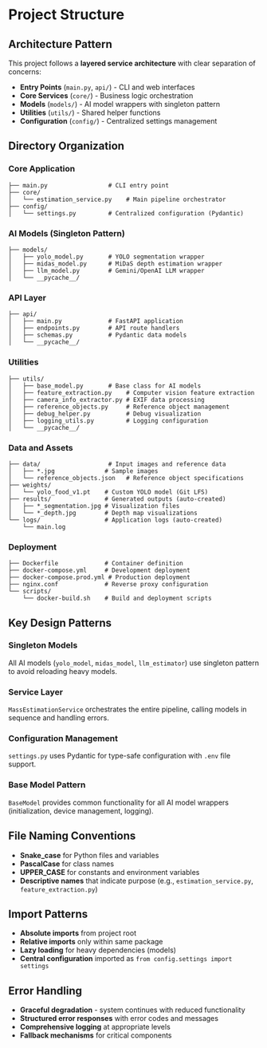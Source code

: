 # Project Structure

## Architecture Pattern

This project follows a **layered service architecture** with clear separation of concerns:

- **Entry Points** (`main.py`, `api/`) - CLI and web interfaces
- **Core Services** (`core/`) - Business logic orchestration
- **Models** (`models/`) - AI model wrappers with singleton pattern
- **Utilities** (`utils/`) - Shared helper functions
- **Configuration** (`config/`) - Centralized settings management

## Directory Organization

### Core Application
```
├── main.py                 # CLI entry point
├── core/
│   └── estimation_service.py    # Main pipeline orchestrator
├── config/
│   └── settings.py         # Centralized configuration (Pydantic)
```

### AI Models (Singleton Pattern)
```
├── models/
│   ├── yolo_model.py       # YOLO segmentation wrapper
│   ├── midas_model.py      # MiDaS depth estimation wrapper
│   ├── llm_model.py        # Gemini/OpenAI LLM wrapper
│   └── __pycache__/
```

### API Layer
```
├── api/
│   ├── main.py             # FastAPI application
│   ├── endpoints.py        # API route handlers
│   ├── schemas.py          # Pydantic data models
│   └── __pycache__/
```

### Utilities
```
├── utils/
│   ├── base_model.py       # Base class for AI models
│   ├── feature_extraction.py    # Computer vision feature extraction
│   ├── camera_info_extractor.py # EXIF data processing
│   ├── reference_objects.py     # Reference object management
│   ├── debug_helper.py          # Debug visualization
│   ├── logging_utils.py         # Logging configuration
│   └── __pycache__/
```

### Data and Assets
```
├── data/                   # Input images and reference data
│   ├── *.jpg              # Sample images
│   └── reference_objects.json   # Reference object specifications
├── weights/
│   └── yolo_food_v1.pt    # Custom YOLO model (Git LFS)
├── results/               # Generated outputs (auto-created)
│   ├── *_segmentation.jpg # Visualization files
│   └── *_depth.jpg        # Depth map visualizations
└── logs/                  # Application logs (auto-created)
    └── main.log
```

### Deployment
```
├── Dockerfile             # Container definition
├── docker-compose.yml     # Development deployment
├── docker-compose.prod.yml # Production deployment
├── nginx.conf             # Reverse proxy configuration
└── scripts/
    └── docker-build.sh    # Build and deployment scripts
```

## Key Design Patterns

### Singleton Models
All AI models (`yolo_model`, `midas_model`, `llm_estimator`) use singleton pattern to avoid reloading heavy models.

### Service Layer
`MassEstimationService` orchestrates the entire pipeline, calling models in sequence and handling errors.

### Configuration Management
`settings.py` uses Pydantic for type-safe configuration with `.env` file support.

### Base Model Pattern
`BaseModel` provides common functionality for all AI model wrappers (initialization, device management, logging).

## File Naming Conventions

- **Snake_case** for Python files and variables
- **PascalCase** for class names
- **UPPER_CASE** for constants and environment variables
- **Descriptive names** that indicate purpose (e.g., `estimation_service.py`, `feature_extraction.py`)

## Import Patterns

- **Absolute imports** from project root
- **Relative imports** only within same package
- **Lazy loading** for heavy dependencies (models)
- **Central configuration** imported as `from config.settings import settings`

## Error Handling

- **Graceful degradation** - system continues with reduced functionality
- **Structured error responses** with error codes and messages
- **Comprehensive logging** at appropriate levels
- **Fallback mechanisms** for critical components